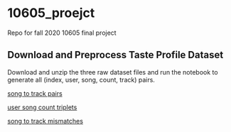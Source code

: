 # 10605_proejct
Repo for fall 2020 10605 final project 

## Download and Preprocess Taste Profile Dataset

Download and unzip the three raw dataset files and run the notebook to generate all (index, user, song, count, track) pairs.

[song to track pairs](https://www.kaggle.com/c/msdchallenge/data?select=taste_profile_song_to_tracks.txt.zip) 

[user song count triplets](http://millionsongdataset.com/sites/default/files/challenge/train_triplets.txt.zip)

[song to track mismatches](http://millionsongdataset.com/sites/default/files/tasteprofile/sid_mismatches.txt)



